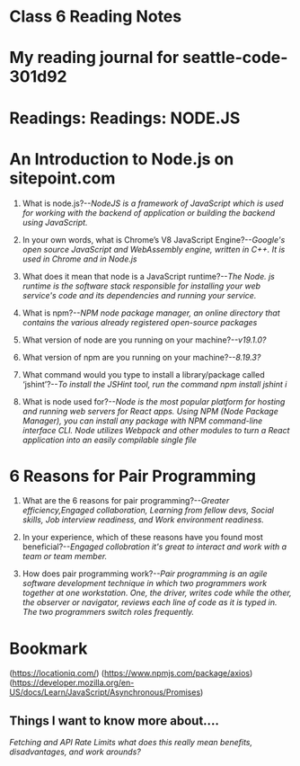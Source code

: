 # Class 6 Reading Notes

# My reading journal for seattle-code-301d92

# Readings: Readings: NODE.JS

# An Introduction to Node.js on sitepoint.com

1. What is node.js?--*NodeJS is a framework of JavaScript which is used for working with the backend of application or building the backend using JavaScript.*

2. In your own words, what is Chrome’s V8 JavaScript Engine?--*Google's open source JavaScript and WebAssembly engine, written in C++. It is used in Chrome and in Node.js*

3. What does it mean that node is a JavaScript runtime?--*The Node. js runtime is the software stack responsible for installing your web service's code and its dependencies and running your service.*

4. What is npm?--*NPM node package manager, an online directory that contains the various already registered open-source packages*

5. What version of node are you running on your machine?--*v19.1.0?*

6. What version of npm are you running on your machine?--*8.19.3?*

7. What command would you type to install a library/package called ‘jshint’?--*To install the JSHint tool, run the command npm install jshint i*

8. What is node used for?--*Node is the most popular platform for hosting and running web servers for React apps. Using NPM (Node Package Manager), you can install any package with NPM command-line interface CLI.  Node utilizes Webpack and other modules to turn a React application into an easily compilable single file*

# 6 Reasons for Pair Programming

1. What are the 6 reasons for pair programming?--*Greater efficiency,Engaged collaboration, Learning from fellow devs, Social skills, Job interview readiness, and Work environment readiness.*

2. In your experience, which of these reasons have you found most beneficial?--*Engaged collobration it's great to interact and work with a team or team member.*

3. How does pair programming work?--*Pair programming is an agile software development technique in which two programmers work together at one workstation. One, the driver, writes code while the other, the observer or navigator, reviews each line of code as it is typed in. The two programmers switch roles frequently.*

# Bookmark

(https://locationiq.com/)
(https://www.npmjs.com/package/axios)
(https://developer.mozilla.org/en-US/docs/Learn/JavaScript/Asynchronous/Promises)


 ## Things I want to know more about....
 
 *Fetching and API Rate Limits what does this really mean benefits, disadvantages, and work arounds?*
